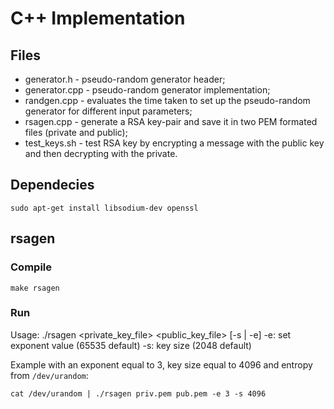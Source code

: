 # C++ Implementation

## Files
- generator.h - pseudo-random generator header;
- generator.cpp - pseudo-random generator implementation;
- randgen.cpp - evaluates the time taken to set up the pseudo-random generator for different input parameters; 
- rsagen.cpp - generate a RSA key-pair and save it in two PEM formated files (private and public);
- test_keys.sh - test RSA key by encrypting a message with the public key and then decrypting with the private.

## Dependecies

```
sudo apt-get install libsodium-dev openssl
```

## rsagen
### Compile
```
make rsagen
```

### Run
Usage: 
./rsagen <private_key_file> <public_key_file> [-s | -e]
-e: set exponent value (65535 default)
-s: key size (2048 default)

Example with an exponent equal to 3, key size equal to 4096 and 
entropy from `/dev/urandom`:
```
cat /dev/urandom | ./rsagen priv.pem pub.pem -e 3 -s 4096
```
